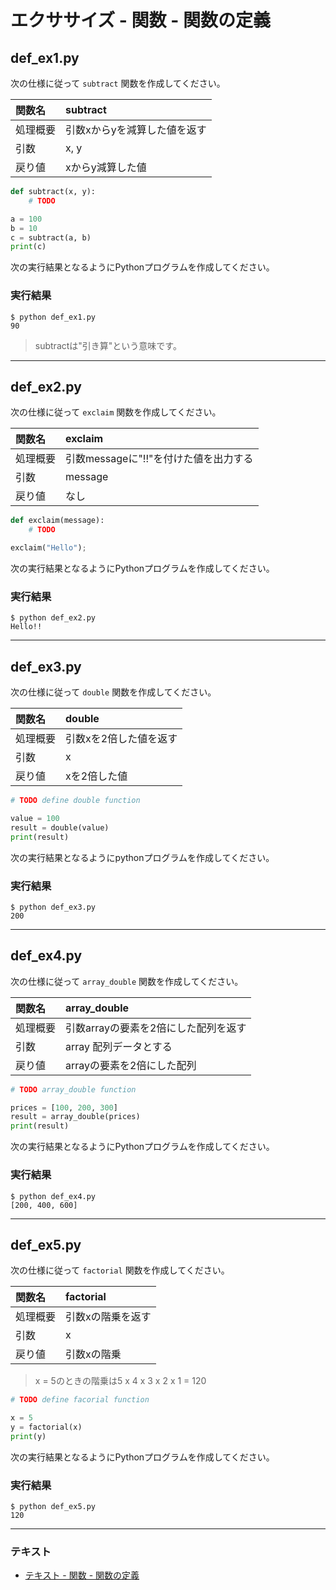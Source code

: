 # エクササイズ - 関数 - 関数の定義

## def_ex1.py

次の仕様に従って `subtract` 関数を作成してください。

|関数名|subtract|
|:--|:--|
|処理概要|引数xからyを減算した値を返す|
|引数|x, y|
|戻り値|xからy減算した値|

``` python
def subtract(x, y):
    # TODO

a = 100
b = 10
c = subtract(a, b)
print(c)

```

次の実行結果となるようにPythonプログラムを作成してください。

### 実行結果

``` 
$ python def_ex1.py 
90
```

> subtractは"引き算"という意味です。

---

## def_ex2.py

次の仕様に従って `exclaim` 関数を作成してください。

|関数名|exclaim|
|:--|:--|
|処理概要|引数messageに"!!"を付けた値を出力する|
|引数|message|
|戻り値|なし|

``` python
def exclaim(message):
    # TODO

exclaim("Hello");

```

次の実行結果となるようにPythonプログラムを作成してください。

### 実行結果

``` 
$ python def_ex2.py   
Hello!!
```

---

## def_ex3.py

次の仕様に従って `double` 関数を作成してください。

|関数名|double|
|:--|:--|
|処理概要|引数xを2倍した値を返す|
|引数|x|
|戻り値|xを2倍した値|

``` python
# TODO define double function

value = 100
result = double(value)
print(result)
```

次の実行結果となるようにpythonプログラムを作成してください。

### 実行結果

``` 
$ python def_ex3.py
200
```

---

## def_ex4.py

次の仕様に従って `array_double` 関数を作成してください。

|関数名|array_double|
|:--|:--|
|処理概要|引数arrayの要素を2倍にした配列を返す|
|引数|array 配列データとする|
|戻り値|arrayの要素を2倍にした配列|

``` python
# TODO array_double function

prices = [100, 200, 300]
result = array_double(prices)
print(result)
```

次の実行結果となるようにPythonプログラムを作成してください。

### 実行結果

``` 
$ python def_ex4.py
[200, 400, 600]
```

---

## def_ex5.py

次の仕様に従って `factorial` 関数を作成してください。

|関数名|factorial|
|:--|:--|
|処理概要|引数xの階乗を返す|
|引数|x|
|戻り値|引数xの階乗|

> x = 5のときの階乗は5 x 4 x 3 x 2 x 1 = 120

``` python
# TODO define facorial function

x = 5
y = factorial(x)
print(y)
```

次の実行結果となるようにPythonプログラムを作成してください。

### 実行結果

``` 
$ python def_ex5.py
120
```

---

### テキスト

* [テキスト - 関数 - 関数の定義](../text/12_basic.md)

